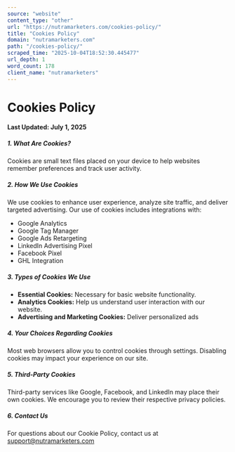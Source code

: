 ```yaml
---
source: "website"
content_type: "other"
url: "https://nutramarketers.com/cookies-policy/"
title: "Cookies Policy"
domain: "nutramarketers.com"
path: "/cookies-policy/"
scraped_time: "2025-10-04T18:52:30.445477"
url_depth: 1
word_count: 178
client_name: "nutramarketers"
---
```


# Cookies Policy

#### **Last Updated: July 1, 2025**

##### **1. What Are Cookies?**

Cookies are small text files placed on your device to help websites remember preferences and track user activity.

##### **2. How We Use Cookies**

We use cookies to enhance user experience, analyze site traffic, and deliver targeted advertising. Our use of cookies includes integrations with:

* Google Analytics
* Google Tag Manager
* Google Ads Retargeting
* LinkedIn Advertising Pixel
* Facebook Pixel
* GHL Integration

##### **3. Types of Cookies We Use**

* **Essential Cookies:** Necessary for basic website functionality.
* **Analytics Cookies:** Help us understand user interaction with our website.
* **Advertising and Marketing Cookies:** Deliver personalized ads

##### **4. Your Choices Regarding Cookies**

Most web browsers allow you to control cookies through settings. Disabling cookies may impact your experience on our site.

##### **5. Third-Party Cookies**

Third-party services like Google, Facebook, and LinkedIn may place their own cookies. We encourage you to review their respective privacy policies.

##### 6. Contact Us

For questions about our Cookie Policy, contact us at [support@nutramarketers.com](mailto:support@nutramarketers.com)